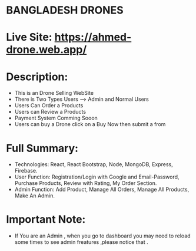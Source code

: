 # BANGLADESH DRONES
# Live Site: https://ahmed-drone.web.app/
# Description:
* This is an Drone Selling WebSite
* There is Two Types Users --> Admin and Normal Users 
 * Users Can Order a Products
 * Users can Review a Products
 * Payment System Comming Sooon
 * Users can buy a Drone click on a Buy Now then submit a from

# Full Summary:
* Technologies: React, React Bootstrap, Node, MongoDB, Express, Firebase.
* User Function: Registration/Login with Google and Email-Password, Purchase
Products, Review with Rating, My Order Section.
* Admin Function: Add Product, Manage All Orders, Manage All Products, Make An
Admin.

 # Important Note:
 * If You are an Admin , when you go to dashboard you may need to reload some times to see admin freatures ,please notice that .

